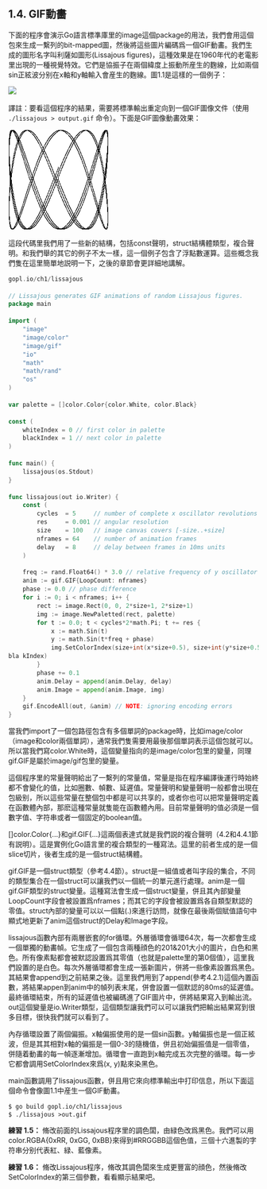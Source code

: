 ## 1.4. GIF動畵

下面的程序會演示Go語言標準庫里的image這個package的用法，我們會用這個包來生成一繫列的bit-mapped圖，然後將這些圖片編碼爲一個GIF動畵。我們生成的圖形名字叫利薩如圖形(Lissajous figures)，這種效果是在1960年代的老電影里出現的一種視覺特效。它們是協振子在兩個緯度上振動所産生的麴線，比如兩個sin正絃波分别在x軸和y軸輸入會産生的麴線。圖1.1是這樣的一個例子：

![](../images/ch1-01.png)

譯註：要看這個程序的結果，需要將標準輸出重定向到一個GIF圖像文件（使用 `./lissajous > output.gif` 命令）。下面是GIF圖像動畵效果：

![](../images/ch1-01.gif)

這段代碼里我們用了一些新的結構，包括const聲明，struct結構體類型，複合聲明。和我們舉的其它的例子不太一樣，這一個例子包含了浮點數運算。這些概念我們隻在這里簡單地説明一下，之後的章節會更詳細地講解。

```go
gopl.io/ch1/lissajous

// Lissajous generates GIF animations of random Lissajous figures.
package main

import (
	"image"
	"image/color"
	"image/gif"
	"io"
	"math"
	"math/rand"
	"os"
)

var palette = []color.Color{color.White, color.Black}

const (
	whiteIndex = 0 // first color in palette
	blackIndex = 1 // next color in palette
)

func main() {
	lissajous(os.Stdout)
}

func lissajous(out io.Writer) {
	const (
		cycles  = 5     // number of complete x oscillator revolutions
		res     = 0.001 // angular resolution
		size    = 100   // image canvas covers [-size..+size]
		nframes = 64    // number of animation frames
		delay   = 8     // delay between frames in 10ms units
	)

	freq := rand.Float64() * 3.0 // relative frequency of y oscillator
	anim := gif.GIF{LoopCount: nframes}
	phase := 0.0 // phase difference
	for i := 0; i < nframes; i++ {
		rect := image.Rect(0, 0, 2*size+1, 2*size+1)
		img := image.NewPaletted(rect, palette)
		for t := 0.0; t < cycles*2*math.Pi; t += res {
			x := math.Sin(t)
			y := math.Sin(t*freq + phase)
			img.SetColorIndex(size+int(x*size+0.5), size+int(y*size+0.5),
bla	kIndex)
		}
		phase += 0.1
		anim.Delay = append(anim.Delay, delay)
		anim.Image = append(anim.Image, img)
	}
	gif.EncodeAll(out, &anim) // NOTE: ignoring encoding errors
}

```

當我們import了一個包路徑包含有多個單詞的package時，比如image/color（image和color兩個單詞），通常我們隻需要用最後那個單詞表示這個包就可以。所以當我們寫color.White時，這個變量指向的是image/color包里的變量，同理gif.GIF是屬於image/gif包里的變量。

這個程序里的常量聲明給出了一繫列的常量值，常量是指在程序編譯後運行時始終都不會變化的值，比如圈數、幀數、延遲值。常量聲明和變量聲明一般都會出現在包級别，所以這些常量在整個包中都是可以共享的，或者你也可以把常量聲明定義在函數體內部，那麽這種常量就隻能在函數體內用。目前常量聲明的值必須是一個數字值、字符串或者一個固定的boolean值。

[]color.Color{...}和gif.GIF{...}這兩個表達式就是我們説的複合聲明（4.2和4.4.1節有説明）。這是實例化Go語言里的複合類型的一種寫法。這里的前者生成的是一個slice切片，後者生成的是一個struct結構體。

gif.GIF是一個struct類型（參考4.4節）。struct是一組值或者叫字段的集合，不同的類型集合在一個struct可以讓我們以一個統一的單元進行處理。anim是一個gif.GIF類型的struct變量。這種寫法會生成一個struct變量，併且其內部變量LoopCount字段會被設置爲nframes；而其它的字段會被設置爲各自類型默認的零值。struct內部的變量可以以一個點(.)來進行訪問，就像在最後兩個賦值語句中顯式地更新了anim這個struct的Delay和Image字段。

lissajous函數內部有兩層嵌套的for循環。外層循環會循環64次，每一次都會生成一個單獨的動畵幀。它生成了一個包含兩種顔色的201&201大小的圖片，白色和黑色。所有像素點都會被默認設置爲其零值（也就是palette里的第0個值），這里我們設置的是白色。每次外層循環都會生成一張新圖片，併將一些像素設置爲黑色。其結果會append到之前結果之後。這里我們用到了append(參考4.2.1)這個內置函數，將結果appen到anim中的幀列表末尾，併會設置一個默認的80ms的延遲值。最終循環結束，所有的延遲值也被編碼進了GIF圖片中，併將結果寫入到輸出流。out這個變量是io.Writer類型，這個類型讓我們可以可以讓我們把輸出結果寫到很多目標，很快我們就可以看到了。

內存循環設置了兩個偏振。x軸偏振使用的是一個sin函數。y軸偏振也是一個正絃波，但是其其相對x軸的偏振是一個0-3的隨機值，併且初始偏振值是一個零值，併隨着動畵的每一幀逐漸增加。循環會一直跑到x軸完成五次完整的循環。每一步它都會調用SetColorIndex來爲(x, y)點來染黑色。

main函數調用了lissajous函數，併且用它來向標準輸出中打印信息，所以下面這個命令會像圖1.1中産生一個GIF動畵。

```
$ go build gopl.io/ch1/lissajous
$ ./lissajous >out.gif
```

**練習 1.5：** 脩改前面的Lissajous程序里的調色闆，由緑色改爲黑色。我們可以用color.RGBA{0xRR, 0xGG, 0xBB}來得到#RRGGBB這個色值，三個十六進製的字符串分别代表紅、緑、藍像素。

**練習 1.6：** 脩改Lissajous程序，脩改其調色闆來生成更豐富的顔色，然後脩改SetColorIndex的第三個參數，看看顯示結果吧。

